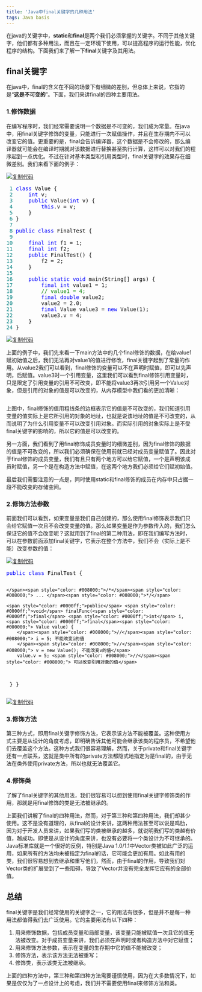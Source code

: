 ```yaml
---
title: 'Java中final关键字的几种用法'
tags: Java basis
---
```


<div class="post">
    
  <div class="clear"></div>
  <div class="postBody">
    
<div id="cnblogs_post_body" class="blogpost-body ">
    <p>在java的关键字中，<strong>static</strong>和<strong>final</strong>是两个我们必须掌握的关键字。不同于其他关键字，他们都有多种用法，而且在一定环境下使用，可以提高程序的运行性能，优化程序的结构。下面我们来了解一下<strong>final</strong>关键字及其用法。</p>
<h2>final关键字</h2>
<p>在java中，final的含义在不同的场景下有细微的差别，但总体上来说，它指的是“<strong>这是不可变的</strong>”。下面，我们来讲final的四种主要用法。</p>
<h3>1.修饰数据</h3>
<p>在编写程序时，我们经常需要说明一个数据是不可变的，我们成为常量。在java中，用final关键字修饰的变量，只能进行一次赋值操作，并且在生存期内不可以改变它的值。更重要的是，final会告诉编译器，这个数据是不会修改的，那么编译器就可能会在编译时期就对该数据进行替换甚至执行计算，这样可以对我们的程序起到一点优化。不过在针对基本类型和引用类型时，final关键字的效果存在细微差别。我们来看下面的例子：</p>
<div class="cnblogs_code"><div class="cnblogs_code_toolbar"><span class="cnblogs_code_copy"><a href="javascript:void(0);" onclick="copyCnblogsCode(this)" title="复制代码"><img src="//common.cnblogs.com/img/copycode.gif" alt="复制代码"></a></span></div>
<pre><span style="color: #008080;"> 1</span> <span style="color: #0000ff;">class</span><span style="color: #000000;"> Value {
</span><span style="color: #008080;"> 2</span>     <span style="color: #0000ff;">int</span><span style="color: #000000;"> v;
</span><span style="color: #008080;"> 3</span>     <span style="color: #0000ff;">public</span> Value(<span style="color: #0000ff;">int</span><span style="color: #000000;"> v) {
</span><span style="color: #008080;"> 4</span>         <span style="color: #0000ff;">this</span>.v =<span style="color: #000000;"> v;
</span><span style="color: #008080;"> 5</span> <span style="color: #000000;">    }
</span><span style="color: #008080;"> 6</span> <span style="color: #000000;">}
</span><span style="color: #008080;"> 7</span> 
<span style="color: #008080;"> 8</span> <span style="color: #0000ff;">public</span> <span style="color: #0000ff;">class</span><span style="color: #000000;"> FinalTest {
</span><span style="color: #008080;"> 9</span>     
<span style="color: #008080;">10</span>     <span style="color: #0000ff;">final</span> <span style="color: #0000ff;">int</span> f1 = 1<span style="color: #000000;">;
</span><span style="color: #008080;">11</span>     <span style="color: #0000ff;">final</span> <span style="color: #0000ff;">int</span><span style="color: #000000;"> f2;
</span><span style="color: #008080;">12</span>     <span style="color: #0000ff;">public</span><span style="color: #000000;"> FinalTest() {
</span><span style="color: #008080;">13</span>         f2 = 2<span style="color: #000000;">;
</span><span style="color: #008080;">14</span> <span style="color: #000000;">    }
</span><span style="color: #008080;">15</span> 
<span style="color: #008080;">16</span>     <span style="color: #0000ff;">public</span> <span style="color: #0000ff;">static</span> <span style="color: #0000ff;">void</span><span style="color: #000000;"> main(String[] args) {
</span><span style="color: #008080;">17</span>         <span style="color: #0000ff;">final</span> <span style="color: #0000ff;">int</span> value1 = 1<span style="color: #000000;">;
</span><span style="color: #008080;">18</span>         <span style="color: #008000;">//</span><span style="color: #008000;"> value1 = 4;</span>
<span style="color: #008080;">19</span>         <span style="color: #0000ff;">final</span> <span style="color: #0000ff;">double</span><span style="color: #000000;"> value2;
</span><span style="color: #008080;">20</span>         value2 = 2.0<span style="color: #000000;">;
</span><span style="color: #008080;">21</span>         <span style="color: #0000ff;">final</span> Value value3 = <span style="color: #0000ff;">new</span> Value(1<span style="color: #000000;">);
</span><span style="color: #008080;">22</span>         value3.v = 4<span style="color: #000000;">;
</span><span style="color: #008080;">23</span> <span style="color: #000000;">    }
</span><span style="color: #008080;">24</span> }</pre>
<div class="cnblogs_code_toolbar"><span class="cnblogs_code_copy"><a href="javascript:void(0);" onclick="copyCnblogsCode(this)" title="复制代码"><img src="//common.cnblogs.com/img/copycode.gif" alt="复制代码"></a></span></div></div>
<p>上面的例子中，我们先来看一下main方法中的几个final修饰的数据，在给value1赋初始值之后，我们无法再对value1的值进行修改，final关键字起到了常量的作用。从value2我们可以看到，final修饰的变量可以不在声明时赋值，即可以先声明，后赋值。value3时一个引用变量，这里我们可以看到final修饰引用变量时，只是限定了引用变量的引用不可改变，即不能将value3再次引用另一个Value对象，但是引用的对象的值是可以改变的，从内存模型中我们看的更加清晰：</p>
<p><img src="https://images2015.cnblogs.com/blog/1055692/201701/1055692-20170130101552386-541665575.jpg" alt=""></p>
<p>上图中，final修饰的值用粗线条的边框表示它的值是不可改变的，我们知道引用变量的值实际上是它所引用的对象的地址，也就是说该地址的值是不可改变的，从而说明了为什么引用变量不可以改变引用对象。而实际引用的对象实际上是不受final关键字的影响的，所以它的值是可以改变的。</p>
<p>另一方面，我们看到了用final修饰成员变量时的细微差别，因为final修饰的数据的值是不可改变的，所以我们必须确保在使用前就已经对成员变量赋值了。因此对于final修饰的成员变量，我们有且只有两个地方可以给它赋值，一个是声明该成员时赋值，另一个是在构造方法中赋值，在这两个地方我们必须给它们赋初始值。</p>
<p>最后我们需要注意的一点是，同时使用static和final修饰的成员在内存中只占据一段不能改变的存储空间。</p>
<h3>2.修饰方法参数</h3>
<p>前面我们可以看到，如果变量是我们自己创建的，那么使用final修饰表示我们只会给它赋值一次且不会改变变量的值。那么如果变量是作为参数传入的，我们怎么保证它的值不会改变呢？这就用到了final的第二种用法，即在我们编写方法时，可以在参数前面添加final关键字，它表示在整个方法中，我们不会（实际上是不能）改变参数的值：</p>
<div class="cnblogs_code"><div class="cnblogs_code_toolbar"><span class="cnblogs_code_copy"><a href="javascript:void(0);" onclick="copyCnblogsCode(this)" title="复制代码"><img src="//common.cnblogs.com/img/copycode.gif" alt="复制代码"></a></span></div>
<pre><span style="color: #0000ff;">public</span> <span style="color: #0000ff;">class</span><span style="color: #000000;"> FinalTest {

    </span><span style="color: #008000;">/*</span><span style="color: #008000;"> ... </span><span style="color: #008000;">*/</span>

    <span style="color: #0000ff;">public</span> <span style="color: #0000ff;">void</span> finalFunc(<span style="color: #0000ff;">final</span> <span style="color: #0000ff;">int</span> i, <span style="color: #0000ff;">final</span><span style="color: #000000;"> Value value) {
        </span><span style="color: #008000;">//</span><span style="color: #008000;"> i = 5; 不能改变i的值
        </span><span style="color: #008000;">//</span><span style="color: #008000;"> v = new Value(); 不能改变v的值</span>
        value.v = 5; <span style="color: #008000;">//</span><span style="color: #008000;"> 可以改变引用对象的值</span>
<span style="color: #000000;">    }
}</span></pre>
<div class="cnblogs_code_toolbar"><span class="cnblogs_code_copy"><a href="javascript:void(0);" onclick="copyCnblogsCode(this)" title="复制代码"><img src="//common.cnblogs.com/img/copycode.gif" alt="复制代码"></a></span></div></div>
<h3>3.修饰方法</h3>
<p>第三种方式，即用final关键字修饰方法，它表示该方法不能被覆盖。这种使用方式主要是从设计的角度考虑，即明确告诉其他可能会继承该类的程序员，不希望他们去覆盖这个方法。这种方式我们很容易理解，然而，关于private和final关键字还有一点联系，这就是类中所有的private方法都隐式地指定为是final的，由于无法在类外使用private方法，所以也就无法覆盖它。</p>
<h3>4.修饰类</h3>
<p>了解了final关键字的其他用法，我们很容易可以想到使用final关键字修饰类的作用，那就是用final修饰的类是无法被继承的。</p>
<p>上面我们讲解了final的四种用法，然而，对于第三种和第四种用法，我们却甚少使用。这不是没有道理的，从final的设计来讲，这两种用法甚至可以说是鸡肋，因为对于开发人员来讲，如果我们写的类被继承的越多，就说明我们写的类越有价值，越成功。即使是从设计的角度来讲，也没有必要将一个类设计为不可继承的。Java标准库就是一个很好的反例，特别是Java 1.0/1.1中Vector类被如此广泛的运用，如果所有的方法均未被指定为final的话，它可能会更加有用。如此有用的类，我们很容易想到去继承和重写他们，然而，由于final的作用，导致我们对Vector类的扩展受到了一些阻碍，导致了Vector并没有完全发挥它应有的全部价值。</p>
<h2>总结</h2>
<p>final关键字是我们经常使用的关键字之一，它的用法有很多，但是并不是每一种用法都值得我们去广泛使用。它的主要用法有以下四种：</p>
<ol>
<li>用来修饰数据，包括成员变量和局部变量，该变量只能被赋值一次且它的值无法被改变。对于成员变量来讲，我们必须在声明时或者构造方法中对它赋值；</li>
<li>用来修饰方法参数，表示在变量的生存期中它的值不能被改变；</li>
<li>修饰方法，表示该方法无法被重写；</li>
<li>修饰类，表示该类无法被继承。</li>
</ol>
<p>上面的四种方法中，第三种和第四种方法需要谨慎使用，因为在大多数情况下，如果是仅仅为了一点设计上的考虑，我们并不需要使用final来修饰方法和类。</p>
</div>

